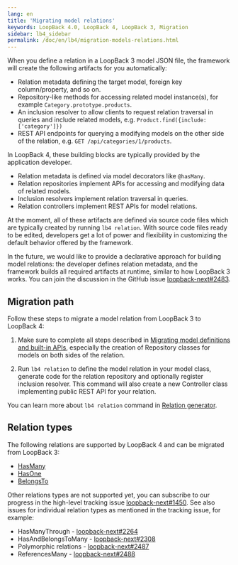 ```yaml
---
lang: en
title: 'Migrating model relations'
keywords: LoopBack 4.0, LoopBack 4, LoopBack 3, Migration
sidebar: lb4_sidebar
permalink: /doc/en/lb4/migration-models-relations.html
---
```


When you define a relation in a LoopBack 3 model JSON file, the framework will
create the following artifacts for you automatically:

- Relation metadata defining the target model, foreign key column/property, and
  so on.
- Repository-like methods for accessing related model instance(s), for example
  `Category.prototype.products`.
- An inclusion resolver to allow clients to request relation traversal in
  queries and include related models, e.g.
  `Product.find({include: ['category']})`
- REST API endpoints for querying a modifying models on the other side of the
  relation, e.g. `GET /api/categories/1/products`.

In LoopBack 4, these building blocks are typically provided by the application
developer.

- Relation metadata is defined via model decorators like `@hasMany`.
- Relation repositories implement APIs for accessing and modifying data of
  related models.
- Inclusion resolvers implement relation traversal in queries.
- Relation controllers implement REST APIs for model relations.

At the moment, all of these artifacts are defined via source code files which
are typically created by running `lb4 relation`. With source code files ready to
be edited, developers get a lot of power and flexibility in customizing the
default behavior offered by the framework.

In the future, we would like to provide a declarative approach for building
model relations: the developer defines relation metadata, and the framework
builds all required artifacts at runtime, similar to how LoopBack 3 works. You
can join the discussion in the GitHub issue
[loopback-next#2483](https://github.com/strongloop/loopback-next/issues/2483).

## Migration path

Follow these steps to migrate a model relation from LoopBack 3 to LoopBack 4:

1. Make sure to complete all steps described in
   [Migrating model definitions and built-in APIs](./core.md), especially the
   creation of Repository classes for models on both sides of the relation.

2. Run `lb4 relation` to define the model relation in your model class, generate
   code for the relation repository and optionally register inclusion resolver.
   This command will also create a new Controller class implementing public REST
   API for your relation.

You can learn more about `lb4 relation` command in
[Relation generator](../../Relation-generator.md).

## Relation types

The following relations are supported by LoopBack 4 and can be migrated from
LoopBack 3:

- [HasMany](../../HasMany-relation.md)
- [HasOne](../../hasOne-relation.md)
- [BelongsTo](../../BelongsTo-relation.md)

Other relations types are not supported yet, you can subscribe to our progress
in the high-level tracking issue
[loopback-next#1450](https://github.com/strongloop/loopback-next/issues/1450).
See also issues for individual relation types as mentioned in the tracking
issue, for example:

- HasManyThrough -
  [loopback-next#2264](https://github.com/strongloop/loopback-next/issues/2264)
- HasAndBelongsToMany -
  [loopback-next#2308](https://github.com/strongloop/loopback-next/issues/2308)
- Polymorphic relations -
  [loopback-next#2487](https://github.com/strongloop/loopback-next/issues/2487)
- ReferencesMany -
  [loopback-next#2488](https://github.com/strongloop/loopback-next/issues/1450)

